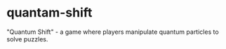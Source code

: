 # quantam-shift
"Quantum Shift" - a game where players manipulate quantum particles to solve puzzles.
